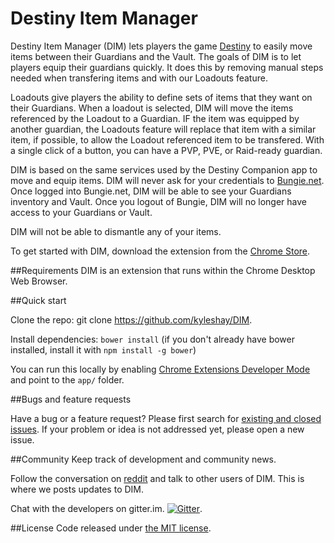 # Destiny Item Manager
Destiny Item Manager (DIM) lets players the game [Destiny](http://destinythegame.com/) to easily move items between their Guardians and the Vault. The goals of DIM is to let players equip their guardians quickly.  It does this by removing manual steps needed when transfering items and with our Loadouts feature.  

Loadouts give players the ability to define sets of items that they want on their Guardians.  When a loadout is selected, DIM will move the items referenced by the Loadout to a Guardian.  IF the item was equipped by another guardian, the Loadouts feature will replace that item with a similar item, if possible, to allow the Loadout referenced item to be transfered.  With a single click of a button, you can have a PVP, PVE, or Raid-ready guardian.

DIM is based on the same services used by the Destiny Companion app to move and equip items. DIM will never ask for your credentials to [Bungie.net](http;//bungie.net).  Once logged into Bungie.net, DIM will be able to see your Guardians inventory and Vault.  Once you logout of Bungie, DIM will no longer have access to your Guardians or Vault.  

DIM will not be able to dismantle any of your items.  

To get started with DIM, download the extension from the [Chrome Store](https://chrome.google.com/webstore/detail/destiny-item-manager/apghicjnekejhfancbkahkhdckhdagna).

##Requirements
DIM is an extension that runs within the Chrome Desktop Web Browser.

##Quick start

Clone the repo: git clone https://github.com/kyleshay/DIM.

Install dependencies: `bower install` (if you don't already have bower installed, install it with `npm install -g bower`)

You can run this locally by enabling [Chrome Extensions Developer Mode](https://developer.chrome.com/extensions/faq#faq-dev-01) and point to the `app/` folder.

##Bugs and feature requests

Have a bug or a feature request? Please first search for [existing and closed issues](https://github.com/kyleshay/DIM/issues). If your problem or idea is not addressed yet, please open a new issue.


##Community
Keep track of development and community news.

Follow the conversation on [reddit](http://www.reddit.com/r/DestinyItemManager/) and talk to other users of DIM.  This is where we posts updates to DIM.

Chat with the developers on gitter.im.  [![Gitter](https://badges.gitter.im/Join%20Chat.svg)](https://gitter.im/kyleshay/DIM?utm_source=badge&utm_medium=badge&utm_campaign=pr-badge&utm_content=body_badge).

##License
Code released under [the MIT license](https://github.com/twbs/bootstrap/blob/master/LICENSE).

